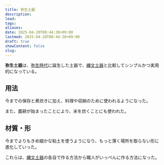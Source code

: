 ```yaml
---
title: 弥生土器
description: 
lead: 
tags: 
aliases: 
date: 2025-04-20T08:44:30+09:00
lastmod: 2025-04-20T08:44:30+09:00
draft: true
showContent: false
slug:
---
```

**弥生土器**は、[弥生時代](弥生時代.md)に誕生した土器で、[縄文土器](../joumon/縄文土器.md)と比較してシンプルかつ実用的になっている。

## 用法
今までの保存と煮炊きに加え、料理や収納のために使われるようになった。

また、農耕が始まったことにより、米を炊くことにも使われた。
## 材質・形
今までよりもきめ細かな粘土を使うようになり、もっと薄く場所を取らない形に進化していった。

これらは、[縄文土器](../joumon/縄文土器.md)の各自で作る方法から職人がいっぺんに作る方法になった。